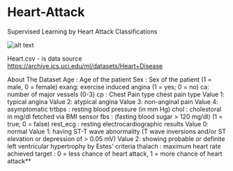 # Heart-Attack
Supervised Learning by  Heart Attack Classifications

![alt text](https://www.google.com/search?q=heart&rlz=1C1GCEB_iw__970__970&sxsrf=AOaemvIuN_6sfsOWKbvZJz86_GAzljNA0g:1636882035124&tbm=isch&source=iu&ictx=1&fir=mwrc-M2roMQrnM%252CylLv9qqf4uZs3M%252C_%253BueSXNZFQLmSQ5M%252Cv6kt1sCYrPj_HM%252C_%253ByetaQC-E0r9vkM%252CbIGIT9NXextNgM%252C_%253BErFCq25Uvj2BcM%252CT38vlXmZaGhwGM%252C_%253BMItxnVrjr6W1UM%252CPTWjrFTPhSBOdM%252C_%253B2F5gO9RA81mefM%252Clysxd4UqVH92CM%252C_%253BvbNC-cWZAZU6RM%252CbrIa0c5QRk_9fM%252C_%253B4ewhrHRDU0PmQM%252CztKKEr2RqWBRMM%252C_%253B7_HS-x7NKOIKJM%252Cexh2SCSdnSa16M%252C_%253BK3h_DFLkhl6BzM%252CSGudISeEO4zIQM%252C_%253ByBbTvIxo3JdKVM%252Cj7w3ooWcd4ZLBM%252C_%253BXwY_-j5HEv5NRM%252CsAFF1nvUL_ig-M%252C_&vet=1&usg=AI4_-kSLNZdVzriavOBSHqedKHv480rWJQ&sa=X&ved=2ahUKEwipivjhxJf0AhUMoRQKHTyMAAkQ9QF6BAgYEAE#imgrc=MItxnVrjr6W1UM)

Heart.csv - is data source https://archive.ics.uci.edu/ml/datasets/Heart+Disease 


About The Dataset
Age : Age of the patient
Sex : Sex of the patient (1 = male, 0 = female)
exang: exercise induced angina (1 = yes; 0 = no)
ca: number of major vessels (0-3)
cp : Chest Pain type chest pain type
Value 1: typical angina
Value 2: atypical angina
Value 3: non-anginal pain
Value 4: asymptomatic
trtbps : resting blood pressure (in mm Hg)
chol : cholestoral in mg/dl fetched via BMI sensor
fbs : (fasting blood sugar > 120 mg/dl) (1 = true; 0 = false)
rest_ecg : resting electrocardiographic results
Value 0: normal
Value 1: having ST-T wave abnormality (T wave inversions and/or ST elevation or depression of > 0.05 mV)
Value 2: showing probable or definite left ventricular hypertrophy by Estes' criteria
thalach : maximum heart rate achieved
target : 0 = less chance of heart attack, 1 = more chance of heart attack**
